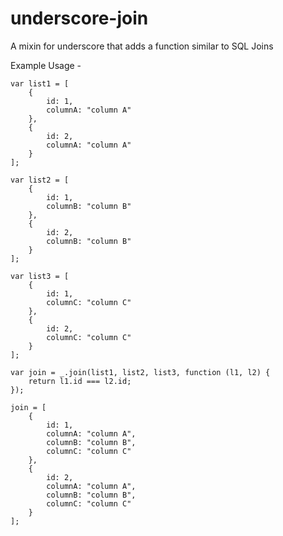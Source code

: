underscore-join
===============

A mixin for underscore that adds a function similar to SQL Joins

Example Usage -

    var list1 = [
        {
            id: 1,
            columnA: "column A"
        },
        {
            id: 2,
            columnA: "column A"
        }
    ];

    var list2 = [
        {
            id: 1,
            columnB: "column B"
        },
        {
            id: 2,
            columnB: "column B"
        }
    ];

    var list3 = [
        {
            id: 1,
            columnC: "column C"
        },
        {
            id: 2,
            columnC: "column C"
        }
    ];

    var join = _.join(list1, list2, list3, function (l1, l2) {
        return l1.id === l2.id;
    });

    join = [
        {
            id: 1,
            columnA: "column A",
            columnB: "column B",
            columnC: "column C"
        },
        {
            id: 2,
            columnA: "column A",
            columnB: "column B",
            columnC: "column C"
        }
    ];